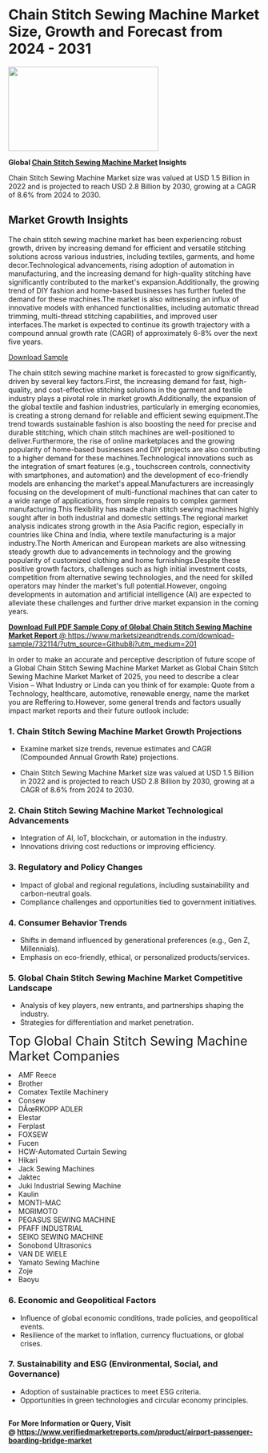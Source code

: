 <H1>Chain Stitch Sewing Machine Market Size, Growth and Forecast from 2024 - 2031</H1><img class="aligncenter size-medium wp-image-584254" src="https://thirdeyenews.in/wp-content/uploads/2024/09/Global-Market-Research-300x168.jpeg" alt="" width="300" height="168" /><p><strong>Global&nbsp;<a href="https://www.marketsizeandtrends.com/download-sample/732114/?utm_source=Github8j?utm_medium=201">Chain Stitch Sewing Machine Market</a> Insights</strong></p><p>Chain Stitch Sewing Machine Market size was valued at USD 1.5 Billion in 2022 and is projected to reach USD 2.8 Billion by 2030, growing at a CAGR of 8.6% from 2024 to 2030.</p><p><h2>Market Growth Insights</h2> <p>The chain stitch sewing machine market has been experiencing robust growth, driven by increasing demand for efficient and versatile stitching solutions across various industries, including textiles, garments, and home decor.Technological advancements, rising adoption of automation in manufacturing, and the increasing demand for high-quality stitching have significantly contributed to the market's expansion.Additionally, the growing trend of DIY fashion and home-based businesses has further fueled the demand for these machines.The market is also witnessing an influx of innovative models with enhanced functionalities, including automatic thread trimming, multi-thread stitching capabilities, and improved user interfaces.The market is expected to continue its growth trajectory with a compound annual growth rate (CAGR) of approximately 6-8% over the next five years.</p> <p><a href="download_link_here">Download Sample</a></p> <p>The chain stitch sewing machine market is forecasted to grow significantly, driven by several key factors.First, the increasing demand for fast, high-quality, and cost-effective stitching solutions in the garment and textile industry plays a pivotal role in market growth.Additionally, the expansion of the global textile and fashion industries, particularly in emerging economies, is creating a strong demand for reliable and efficient sewing equipment.The trend towards sustainable fashion is also boosting the need for precise and durable stitching, which chain stitch machines are well-positioned to deliver.Furthermore, the rise of online marketplaces and the growing popularity of home-based businesses and DIY projects are also contributing to a higher demand for these machines.Technological innovations such as the integration of smart features (e.g., touchscreen controls, connectivity with smartphones, and automation) and the development of eco-friendly models are enhancing the market's appeal.Manufacturers are increasingly focusing on the development of multi-functional machines that can cater to a wide range of applications, from simple repairs to complex garment manufacturing.This flexibility has made chain stitch sewing machines highly sought after in both industrial and domestic settings.The regional market analysis indicates strong growth in the Asia Pacific region, especially in countries like China and India, where textile manufacturing is a major industry.The North American and European markets are also witnessing steady growth due to advancements in technology and the growing popularity of customized clothing and home furnishings.Despite these positive growth factors, challenges such as high initial investment costs, competition from alternative sewing technologies, and the need for skilled operators may hinder the market's full potential.However, ongoing developments in automation and artificial intelligence (AI) are expected to alleviate these challenges and further drive market expansion in the coming years.</p> <p><a href="get_more_info_link_here"></p><p><span class=""><strong>Download Full PDF Sample Copy of Global Chain Stitch Sewing Machine Market Report</strong> @ <a href="https://www.marketsizeandtrends.com/download-sample/732114/?utm_source=Github8j?utm_medium=201" target="_blank">https://www.marketsizeandtrends.com/download-sample/732114/?utm_source=Github8j?utm_medium=201</a></span></p><p>In order to make an accurate and perceptive description of future scope of a Global&nbsp;Chain Stitch Sewing Machine Market Market as Global&nbsp;Chain Stitch Sewing Machine Market Market of 2025, you need to describe a clear Vision &ndash; What Industry or Linda can you think of for example: Quote from a Technology, healthcare, automotive, renewable energy, name the market you are Reffering to.However, some general trends and factors usually impact market reports and their future outlook include:</p><h3>1.&nbsp;<strong>Chain Stitch Sewing Machine Market Growth Projections</strong></h3><ul><li>Examine market size trends, revenue estimates and CAGR (Compounded Annual Growth Rate) projections.</li><li><p>Chain Stitch Sewing Machine Market size was valued at USD 1.5 Billion in 2022 and is projected to reach USD 2.8 Billion by 2030, growing at a CAGR of 8.6% from 2024 to 2030.</p></li></ul><h3>2.&nbsp;<strong>Chain Stitch Sewing Machine Market Technological Advancements</strong></h3><ul><li>Integration of AI, IoT, blockchain, or automation in the industry.</li><li>Innovations driving cost reductions or improving efficiency.</li></ul><h3>3.&nbsp;<strong>Regulatory and Policy Changes</strong></h3><ul><li>Impact of global and regional regulations, including sustainability and carbon-neutral goals.</li><li>Compliance challenges and opportunities tied to government initiatives.</li></ul><h3>4.&nbsp;<strong>Consumer Behavior Trends</strong></h3><ul><li>Shifts in demand influenced by generational preferences (e.g., Gen Z, Millennials).</li><li>Emphasis on eco-friendly, ethical, or personalized products/services.</li></ul><h3>5.&nbsp;<strong>Global Chain Stitch Sewing Machine Market Competitive Landscape</strong></h3><ul><li>Analysis of key players, new entrants, and partnerships shaping the industry.</li><li>Strategies for differentiation and market penetration.</li></ul><p data-pm-slice="1 1 []"><span style="color: inherit; font-family: inherit; font-size: 25px;">Top Global Chain Stitch Sewing Machine Market Companies</span></p><div class="" data-test-id=""><p><li>AMF Reece</li><li> Brother</li><li> Comatex Textile Machinery</li><li> Consew</li><li> DÃœRKOPP ADLER</li><li> Elestar</li><li> Ferplast</li><li> FOXSEW</li><li> Fucen</li><li> HCW-Automated Curtain Sewing</li><li> Hikari</li><li> Jack Sewing Machines</li><li> Jaktec</li><li> Juki Industrial Sewing Machine</li><li> Kaulin</li><li> MONTI-MAC</li><li> MORIMOTO</li><li> PEGASUS SEWING MACHINE</li><li> PFAFF INDUSTRIAL</li><li> SEIKO SEWING MACHINE</li><li> Sonobond Ultrasonics</li><li> VAN DE WIELE</li><li> Yamato Sewing Machine</li><li> Zoje</li><li> Baoyu</li></p></div><h3>6.&nbsp;<strong>Economic and Geopolitical Factors</strong></h3><ul><li>Influence of global economic conditions, trade policies, and geopolitical events.</li><li>Resilience of the market to inflation, currency fluctuations, or global crises.</li></ul><h3>7.&nbsp;<strong>Sustainability and ESG (Environmental, Social, and Governance)</strong></h3><ul><li>Adoption of sustainable practices to meet ESG criteria.</li><li>Opportunities in green technologies and circular economy principles.</li></ul><h2><strong style="font-size: 14px;">For More Information or Query, Visit @&nbsp;</strong><a style="background-color: #ffffff; font-size: 14px;" href="https://www.marketsizeandtrends.com/report/chain-stitch-sewing-machine-market/" target="_blank">https://www.verifiedmarketreports.com/product/airport-passenger-boarding-bridge-market</a></h2>